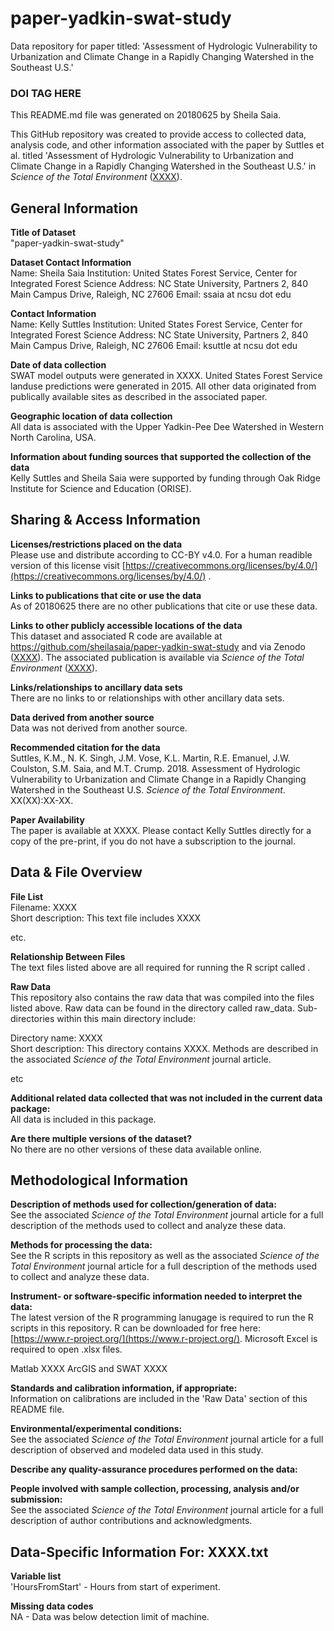 # paper-yadkin-swat-study
Data repository for paper titled: 'Assessment of Hydrologic Vulnerability to Urbanization and Climate Change in a Rapidly Changing Watershed in the Southeast U.S.'

### DOI TAG HERE ###

This README.md file was generated on 20180625 by Sheila Saia.

This GitHub repository was created to provide access to collected data, analysis code, and other information associated with the paper by Suttles et al. titled 'Assessment of Hydrologic Vulnerability to Urbanization and Climate Change in a Rapidly Changing Watershed in the Southeast U.S.' in *Science of the Total Environment* ([XXXX](XXXX)).

## General Information ##

**Title of Dataset**<br>
"paper-yadkin-swat-study"

**Dataset Contact Information**<br>
Name: Sheila Saia
Institution: United States Forest Service, Center for Integrated Forest Science
Address: NC State University, Partners 2, 840 Main Campus Drive, Raleigh, NC 27606
Email: ssaia at ncsu dot edu

**Contact Information**<br>
Name: Kelly Suttles
Institution: United States Forest Service, Center for Integrated Forest Science
Address: NC State University, Partners 2, 840 Main Campus Drive, Raleigh, NC 27606
Email: ksuttle at ncsu dot edu

**Date of data collection**<br>
SWAT model outputs were generated in XXXX. United States Forest Service landuse predictions were generated in 2015. All other data originated from publically available sites as described in the associated paper.

**Geographic location of data collection**<br>
All data is associated with the Upper Yadkin-Pee Dee Watershed in Western North Carolina, USA.

**Information about funding sources that supported the collection of the data**<br>
Kelly Suttles and Sheila Saia were supported by funding through Oak Ridge Institute for Science and Education (ORISE).

## Sharing & Access Information ##

**Licenses/restrictions placed on the data**<br>
Please use and distribute according to CC-BY v4.0. For a human readible version of this license visit [https://creativecommons.org/licenses/by/4.0/](https://creativecommons.org/licenses/by/4.0/) .

**Links to publications that cite or use the data**<br>
As of 20180625 there are no other publications that cite or use these data.

**Links to other publicly accessible locations of the data**<br>
This dataset and associated R code are available at https://github.com/sheilasaia/paper-yadkin-swat-study and via Zenodo ([XXXX](XXXX)). The associated publication is available via *Science of the Total Environment* ([XXXX](XXXX)).

**Links/relationships to ancillary data sets**<br>
There are no links to or relationships with other ancillary data sets.

**Data derived from another source**<br>
Data was not derived from another source.

**Recommended citation for the data**<br>
Suttles, K.M., N. K. Singh, J.M. Vose, K.L. Martin, R.E. Emanuel, J.W. Coulston, S.M. Saia, and M.T. Crump. 2018. Assessment of Hydrologic Vulnerability to Urbanization and Climate Change in a Rapidly Changing Watershed in the Southeast U.S. *Science of the Total Environment*. XX(XX):XX-XX.

**Paper Availability**<br>
The paper is available at XXXX. Please contact Kelly Suttles directly for a copy of the pre-print, if you do not have a subscription to the journal. 

## Data & File Overview ##

**File List**<br>
Filename: XXXX <br>
Short description: This text file includes XXXX <br>

etc.

**Relationship Between Files**<br>
The text files listed above  are all required for running the R script called .



**Raw Data**<br>
This repository also contains the raw data that was compiled into the files listed above. Raw data can be found in the directory called raw\_data. Sub-directories within this main directory include:<br>

Directory name: XXXX <br>
Short description: This directory contains XXXX. Methods are described in the associated *Science of the Total Environment* journal article.<br>

etc


**Additional related data collected that was not included in the current data package:**<br>
All data is included in this package.

**Are there multiple versions of the dataset?**<br>
No there are no other versions of these data available online.

## Methodological Information ##

**Description of methods used for collection/generation of data:**<br>
See the associated *Science of the Total Environment* journal article for a full description of the methods used to collect and analyze these data.

**Methods for processing the data:**<br>
See the R scripts in this repository as well as the associated *Science of the Total Environment* journal article for a full description of the methods used to collect and analyze these data.

**Instrument- or software-specific information needed to interpret the data:**<br>
The latest version of the R programming lanugage is required to run the R scripts in this repository. R can be downloaded  for free here: [https://www.r-project.org/](https://www.r-project.org/). Microsoft Excel is required to open .xlsx files. 

Matlab XXXX
ArcGIS and SWAT XXXX

**Standards and calibration information, if appropriate:**<br>
Information on calibrations are included in the 'Raw Data' section of this README file.

**Environmental/experimental conditions:**<br>
See the associated *Science of the Total Environment* journal article for a full description of observed and modeled data used in this study.

**Describe any quality-assurance procedures performed on the data:**<br>



**People involved with sample collection, processing, analysis and/or submission:**<br>
See the associated *Science of the Total Environment* journal article for a full description of author contributions and acknowledgments.

## Data-Specific Information For: XXXX.txt ##

**Variable list**<br>
'HoursFromStart' - Hours from start of experiment.<br>

**Missing data codes**<br>
NA - Data was below detection limit of machine.

